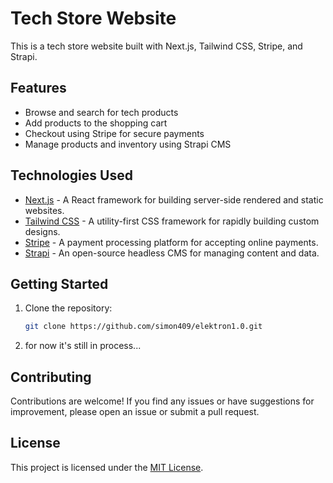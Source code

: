 # Tech Store Website

This is a tech store website built with Next.js, Tailwind CSS, Stripe, and Strapi.

## Features

- Browse and search for tech products
- Add products to the shopping cart
- Checkout using Stripe for secure payments
- Manage products and inventory using Strapi CMS

## Technologies Used

- [Next.js](https://nextjs.org/) - A React framework for building server-side rendered and static websites.
- [Tailwind CSS](https://tailwindcss.com/) - A utility-first CSS framework for rapidly building custom designs.
- [Stripe](https://stripe.com/) - A payment processing platform for accepting online payments.
- [Strapi](https://strapi.io/) - An open-source headless CMS for managing content and data.

## Getting Started

1. Clone the repository:

    ```bash
    git clone https://github.com/simon409/elektron1.0.git
    ```

2. for now it's still in process...

## Contributing

Contributions are welcome! If you find any issues or have suggestions for improvement, please open an issue or submit a pull request.

## License

This project is licensed under the [MIT License](LICENSE).